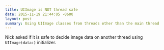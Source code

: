 ```yaml
---
title: UIImage is NOT thread safe
date: 2015-11-19 21:44:05 -0600
layout: post
summary: Using UIImage classes from threads other than the main thread can lead to obscure and hard to reproduce crashes, the worst kind.
---
```


Nick asked if it is safe to decide image data on another thread using `UIImage(data:)` initializer.

